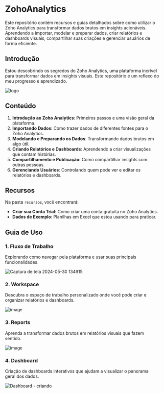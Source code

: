 # ZohoAnalytics
Este repositório contém recursos e guias detalhados sobre como utilizar o Zoho Analytics para transformar dados brutos em insights acionáveis. Aprendendo a importar, modelar e preparar dados, criar relatórios e dashboards visuais, compartilhar suas criações e gerenciar usuários de forma eficiente.

## Introdução

Estou descobrindo os segredos do Zoho Analytics, uma plataforma incrível para transformar dados em insights visuais. Este repositório é um reflexo do meu progresso e aprendizado.

![logo](https://github.com/queleandrade/Zoho-Analytics/assets/75625651/cd7d5a39-1732-46dc-bcdd-875883882542)

## Conteúdo

1. **Introdução ao Zoho Analytics**: Primeiros passos e uma visão geral da plataforma.
2. **Importando Dados**: Como trazer dados de diferentes fontes para o Zoho Analytics.
3. **Modelando e Preparando os Dados**: Transformando dados brutos em algo útil.
4. **Criando Relatórios e Dashboards**: Aprendendo a criar visualizações que contam histórias.
5. **Compartilhamento e Publicação**: Como compartilhar insights com outras pessoas.
6. **Gerenciando Usuários**: Controlando quem pode ver e editar os relatórios e dashboards.

## Recursos

Na pasta `recursos`, você encontrará:

- **Criar sua Conta Trial**: Como criar uma conta gratuita no Zoho Analytics.
- **Dados de Exemplo**: Planilhas em Excel que estou usando para praticar.

## Guia de Uso

### 1. Fluxo de Trabalho

Explorando como navegar pela plataforma e usar suas principais funcionalidades.

![Captura de tela 2024-05-30 134915](https://github.com/queleandrade/Zoho-Analytics/assets/75625651/1f964382-ae96-40fe-b122-b899dda4be24)


### 2. Workspace

Descubra o espaço de trabalho personalizado onde você pode criar e organizar relatórios e dashboards.

![image](https://github.com/queleandrade/Zoho-Analytics/assets/75625651/b7d9f435-4d5e-485d-922b-f8c369b7422e)

### 3. Reports

Aprenda a transformar dados brutos em relatórios visuais que fazem sentido.

![image](https://github.com/queleandrade/Zoho-Analytics/assets/75625651/51e0f9f7-3fcf-44c6-b9fc-26c6b056c904)

### 4. Dashboard

Criação de dashboards interativos que ajudam a visualizar o panorama geral dos dados.

![Dashboard](link-para-imagem.png) - criando




